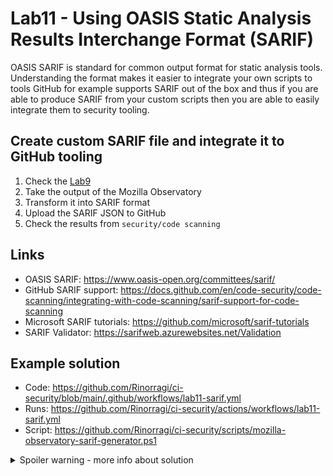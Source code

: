 # Lab11 - Using OASIS Static Analysis Results Interchange Format (SARIF)

OASIS SARIF is standard for common output format for static analysis tools. Understanding the format makes it easier to integrate your own scripts to tools GitHub for example supports SARIF out of the box and thus if you are able to produce SARIF from your custom scripts then you are able to easily integrate them to security tooling.

## Create custom SARIF file and integrate it to GitHub tooling

1. Check the [Lab9](/labs/lab09-http-header-scanning/README.md)
1. Take the output of the Mozilla Observatory
1. Transform it into SARIF format
1. Upload the SARIF JSON to GitHub
1. Check the results from `security/code scanning`

## Links

- OASIS SARIF: <https://www.oasis-open.org/committees/sarif/>
- GitHub SARIF support: <https://docs.github.com/en/code-security/code-scanning/integrating-with-code-scanning/sarif-support-for-code-scanning>
- Microsoft SARIF tutorials: <https://github.com/microsoft/sarif-tutorials>
- SARIF Validator: <https://sarifweb.azurewebsites.net/Validation>

## Example solution

- Code: <https://github.com/Rinorragi/ci-security/blob/main/.github/workflows/lab11-sarif.yml>
- Runs: <https://github.com/Rinorragi/ci-security/actions/workflows/lab11-sarif.yml>
- Script: <https://github.com/Rinorragi/ci-security/scripts/mozilla-observatory-sarif-generator.ps1>

<details>
  <summary>Spoiler warning - more info about solution</summary>

### About the task

Basically your task is to take json document and to format it into another format. Choosing the right tools for the task will help but of course you can do it by just string manipulation.

### Get example results

You might want to add following to IaC scan to upload working sarif report to start work with.

```
- name: Upload IaC scan results
  uses: actions/upload-artifact@master
  if: ${{ always() }}
  with:
    name: Checkov sarif
    path: results.sarif
```

### Cave Ats

In the example result message needs to be plaintext. If you just take wrong field from the original report and let it to be contaminated by HTML without encoding it will fail with unhelpful error messages.

</details>
